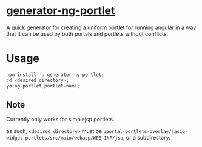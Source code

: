 # [generator-ng-portlet](https://www.npmjs.com/package/generator-ng-portlet)

A quick generator for creating a uniform portlet for running angular in a way
that it can be used by both portals and portlets without conflicts.

# Usage
```bash
npm install -g generator-ng-portlet;
cd <desired directory>;
yo ng-portlet portlet-name;
```

## Note

Currently only works for simplejsp portlets.

as such, `<desired directory>` must be
`uportal-portlets-overlay/jasig-widget-portlets/src/main/webapp/WEB-INF/jsp`,
or a subdirectory.
